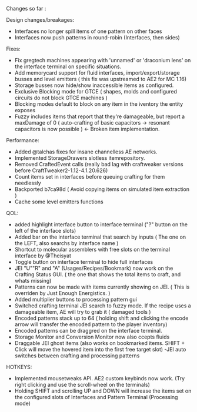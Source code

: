Changes so far :

Design changes/breakages:
 - Interfaces no longer spill items of one pattern on other faces
 - Interfaces now push patterns in round-robin (Interfaces, then sides)




Fixes:

 - Fix gregtech machines appearing with 'unnamed' or 'draconium lens' on the interface terminal on specific situations.
 - Add memorycard support for fluid interfaces, import/export/storage busses and level emitters ( this fix was upstreamed to AE2 for MC 1.16)
 - Storage busses now hide/show inaccessible items as configured.
 - Exclusive Blocking mode for GTCE ( shapes, molds and configured circuits do not block GTCE machines )
 - Blocking modes default to block on any item in the iventory the entity exposes
 - Fuzzy includes items that report that they're damageable, but report a maxDamage of 0 ( auto-crafting of basic capacitors -> resonant capacitors is now possible ) <- Broken item implementation.

Performance:

 - Added @talchas fixes for insane channelless AE networks.
 - Implemented StorageDrawers slotless itemrepository.
 - Removed CraftedEvent calls (really bad lag with craftweaker versions before CraftTweaker2-1.12-4.1.20.626)
 - Count items set in interfaces before queuing crafting for them needlessly
 - Backported b7ca98d ( Avoid copying items on simulated item extraction )
 - Cache some level emitters functions

QOL:

 - added highlight interface button to interface terminal ("?" button on the left of the interface slots)
 - Added bar on the interface terminal that search by inputs ( The one on the LEFT, also searchs by interface name )
 - Shortcut to molecular assemblers with free slots on the terminal interface by @Theisyat
 - Toggle button on interface terminal to hide full interfaces
 - JEI "U""R" and "A" (Usages/Recipes/Bookmark) now work on the Crafting Status GUI. ( the one that shows the total items to craft, and whats missing)
 - Patterns can now be made with items currently showing on JEI. ( This is overriden by Just Enough Energistics. )
 - Added multiplier buttons to processing pattern gui
 - Switched crafting terminal JEI search to fuzzy mode. If the recipe uses a damageable item, AE will try to grab it ( damaged tools )
 - Encoded patterns stack up to 64 ( holding shift and clicking the encode arrow will transfer the encoded pattern to the player inventory)
 - Encoded patterns can be draggred on the interface terminal.
 - Storage Monitor and Conversion Monitor now also ccepts fluids
 - Draggable JEI ghost items (also works on bookmarked items. SHIFT + Click will move the hovered item into the first free target slot)
  -JEI auto switches between crafting and processing patterns

HOTKEYS:

 - Implemented mousetweaks API. AE2 custom keybinds now work. (Try right clicking and use the scroll-wheel on the terminals)
 - Holding SHIFT and scrolling UP and DOWN will increase the items set on the configured slots of Interfaces and Pattern Terminal (Processing mode)
